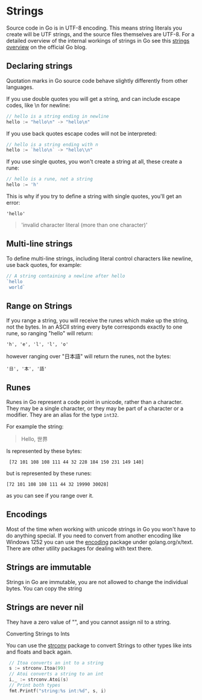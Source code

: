 # Strings

Source code in Go is in UTF-8 encoding. This means string literals you create will be UTF strings, and the source files themselves are UTF-8. For a detailed overview of the internal workings of strings in Go see this [strings overview](https://blog.golang.org/strings) on the official Go blog.

## Declaring strings

Quotation marks in Go source code behave slightly differently from other languages.

If you use double quotes you will get a string, and can include escape codes, like \n for newline:

```go
// hello is a string ending in newline
hello := "hello\n" -> "hello\n"
```

If you use back quotes escape codes will not be interpreted:

```go
// hello is a string ending with n
hello := `hello\n` -> "hello\\n"
```

If you use single quotes, you won't create a string at all, these create a rune:

```go
// hello is a rune, not a string
hello := 'h'
```

This is why if you try to define a string with single quotes, you'll get an error:

```
'hello'
```

> 'invalid character literal \(more than one character\)'

## Multi-line strings

To define multi-line strings, including literal control characters like newline, use back quotes, for example:

```go
// A string containing a newline after hello
`hello
 world`
```

## Range on Strings

If you range a string, you will receive the runes which make up the string, not the bytes. In an ASCII string every byte corresponds exactly to one rune, so ranging "hello" will return:

```
'h', 'e', 'l', 'l', 'o'
```

however ranging over "日本語" will return the runes, not the bytes:

```
'日', '本', '語'
```

## Runes

Runes in Go represent a code point in unicode, rather than a character. They may be a single character, or they may be part of a character or a modifier. They are an alias for the type `int32`.

For example the string:

> Hello, 世界

Is represented by these bytes:

```
 [72 101 108 108 111 44 32 228 184 150 231 149 140]
```

but is represented by these runes:

```
[72 101 108 108 111 44 32 19990 30028]
```

as you can see if you range over it.

## Encodings

Most of the time when working with unicode strings in Go you won't have to do anything special. If you need to convert from another encoding like Windows 1252 you can use the [encoding](https://godoc.org/golang.org/x/text/encoding) package under golang.org/x/text. There are other utility packages for dealing with text there.

## Strings are immutable

Strings in Go are immutable, you are not allowed to change the individual bytes. You can copy the string

## Strings are never nil

They have a zero value of "", and you cannot assign nil to a string.

Converting Strings to Ints

You can use the [strconv](https://golang.org/pkg/strconv/) package to convert Strings to other types like ints and floats and back again. 

```go
 // Itoa converts an int to a string
 s := strconv.Itoa(99)
 // Atoi converts a string to an int
 i,_ := strconv.Atoi(s)
 // Print both types
 fmt.Printf("string:%s int:%d", s, i)
```



